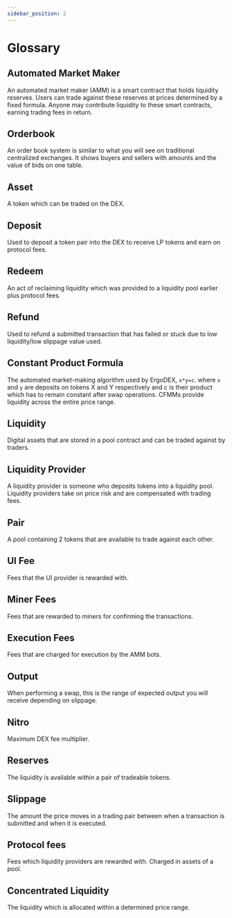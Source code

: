 ```yaml
---
sidebar_position: 2
---
```


# Glossary

## Automated Market Maker
An automated market maker (AMM) is a smart contract that holds liquidity reserves. Users can trade against these 
reserves at prices determined by a fixed formula. Anyone may contribute liquidity to these smart contracts, earning trading fees in return.

## Orderbook
An order book system is similar to what you will see on traditional centralized exchanges. It shows buyers and sellers with amounts and the value of bids on one table.

## Asset
A token which can be traded on the DEX.

## Deposit
Used to deposit a token pair into the DEX to receive LP tokens and earn on protocol fees.

## Redeem
An act of reclaiming liquidity which was provided to a liquidity pool earlier plus protocol fees. 

## Refund
Used to refund a submitted transaction that has failed or stuck due to low liquidity/low slippage value used.

## Constant Product Formula
The automated market-making algorithm used by ErgoDEX, `x*y=c`. where `x` and `y` are deposits on tokens X and Y respectively and c is their product which has to remain constant after swap operations. CFMMs provide liquidity across the entire price range.

## Liquidity
Digital assets that are stored in a pool contract and can be traded against by traders.

## Liquidity Provider
A liquidity provider is someone who deposits tokens into a liquidity pool. Liquidity providers take on price risk and are compensated with trading fees.

## Pair
A pool containing 2 tokens that are available to trade against each other.

## UI Fee
Fees that the UI provider is rewarded with.

## Miner Fees
Fees that are rewarded to miners for confirming the transactions.

## Execution Fees
Fees that are charged for execution by the AMM bots.

## Output
When performing a swap, this is the range of expected output you will receive depending on slippage.

## Nitro
Maximum DEX fee multiplier.

## Reserves
The liquidity is available within a pair of tradeable tokens.

## Slippage
The amount the price moves in a trading pair between when a transaction is submitted and when it is executed.

## Protocol fees
Fees which liquidity providers are rewarded with. Charged in assets of a pool.

## Concentrated Liquidity
The liquidity which is allocated within a determined price range.